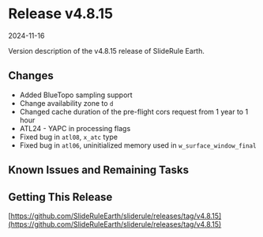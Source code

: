 # Release v4.8.15

2024-11-16

Version description of the v4.8.15 release of SlideRule Earth.

## Changes

* Added BlueTopo sampling support
* Change availability zone to `d`
* Changed cache duration of the pre-flight cors request from 1 year to 1 hour
* ATL24 - YAPC in processing flags
* Fixed bug in `atl08`, `x_atc` type
* Fixed bug in `atl06`, uninitialized memory used in `w_surface_window_final`

## Known Issues and Remaining Tasks

## Getting This Release

[https://github.com/SlideRuleEarth/sliderule/releases/tag/v4.8.15](https://github.com/SlideRuleEarth/sliderule/releases/tag/v4.8.15)
